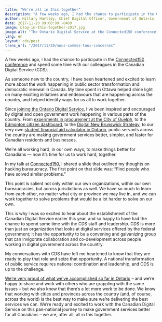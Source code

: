 ```yaml
---
title: "We’re all in this together"
description: "A few weeks ago, I had the chance to participate in the Connected150 conference and spend some time with our colleagues in the Canadian Digital Service (CDS)."
author: Hillary Hartley, Chief Digital Officer, Government of Ontario
date: 2017-11-20 09:00:00 -0400
image: blog-in-this-together-2017.jpg
image-alt: "The Ontario Digital Service at the Connected150 conference"
lang: en
layout: cds/post
trans_url: "/2017/11/20/nous-sommes-tous-concernes"
---
```

A few weeks ago, I had the chance to participate in the [Connected150 conference](http://www.connected150.ca) and spend some time with our colleagues in the Canadian Digital Service (CDS). 

As someone new to the country, I have been heartened and excited to learn more about the work happening in public sector transformation and democratic renewal in Canada. My time spent in Ottawa helped shine light on many exciting initiatives and endeavours that are happening across the country, and helped identify ways for us all to work together.

Since [joining the Ontario Digital Service](https://medium.com/ontariodigital/hello-ontario-f11c4e0a847), I’ve been inspired and encouraged by digital and open government work happening in various parts of the country. From [experiments in procurement at the City of Guelph](http://open.guelph.ca/accelerator/), to the [Edmonton citizen dashboard](https://dashboard.edmonton.ca), to the [Digital New Brunswick Strategy](http://www2.gnb.ca/content/gnb/en/departments/treasury_board/office_of_the_chief_information_officer/content/do.html), to our very own [student financial aid calculator in Ontario](https://medium.com/ontariodigital/osap-a-new-financial-aid-calculator-4abe61118f8e), public servants across the country are making government services better, simpler, and faster for Canadian residents and businesses.

We’re all working hard, in our own ways, to make things better for Canadians — now it’s time for us to work hard, together.

In my talk at [Connected150](http://www.connected150.ca), I shared a slide that outlined my thoughts on hacking bureaucracy. The first point on that slide was: “Find people who have solved similar problems.”

This point is salient not only within our own organizations, within our own bureaucracies, but across jurisdictions as well. We have so much to learn from each other, no matter what city or province we may live in, and we can work together to solve problems that would be a lot harder to solve on our own.

This is why I was so excited to hear about the establishment of the Canadian Digital Service earlier this year, and so happy to have had the chance to spend some time with the CDS staff and leadership. CDS is more than just an organization that looks at digital services offered by the federal government; it has the opportunity to be a convening and galvanizing group that can invigorate collaboration and co-development across people working in digital government across the country.

My conversations with CDS have left me heartened to know that they are ready to play that role and seize that opportunity. A national transformation of public service requires national coordination and leadership, and CDS is up to the challenge.

[We’re very proud of what we’ve accomplished so far in Ontario](https://medium.com/ontariodigital) – and we’re happy to share and work with others who are grappling with the same issues – but we also know that there’s a lot more work to be done. We know that working with cities and provinces across the country (and, of course, across the world) is the best way to make sure we’re delivering the best services we can. We’re ready and excited to work with the Canadian Digital Service on this pan-national journey to make government services better for all Canadians – we are, after all, all in this together.
